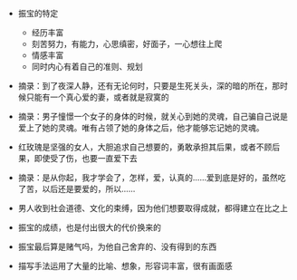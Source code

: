 - 振宝的特定
  * 经历丰富
  * 刻苦努力，有能力，心思缜密，好面子，一心想往上爬
  * 情感丰富
  * 同时内心有着自己的准则、规划

- 摘录：到了夜深人静，还有无论何时，只要是生死关头，深的暗的所在，那时候只能有一个真心爱的妻，或者就是寂寞的

- 摘录：男子憧憬一个女子的身体的时候，就关心到她的灵魂，自己骗自己说是爱上了她的灵魂。唯有占领了她的身体之后，他才能够忘记她的灵魂。

- 红玫瑰是坚强的女人，大胆追求自己想要的，勇敢承担其后果，或者不顾后果，即使受了伤，也要一直爱下去
- 摘录：是从你起，我才学会了，怎样，爱，认真的……爱到底是好的，虽然吃了苦，以后还是要爱的，所以……

- 男人收到社会道德、文化的束缚，因为他们想要取得成就，都得建立在比之上
- 振宝的成绩，也是付出很大的代价换来的
- 振宝最后算是赌气吗，为他自己舍弃的、没有得到的东西

- 描写手法运用了大量的比喻、想象，形容词丰富，很有画面感
